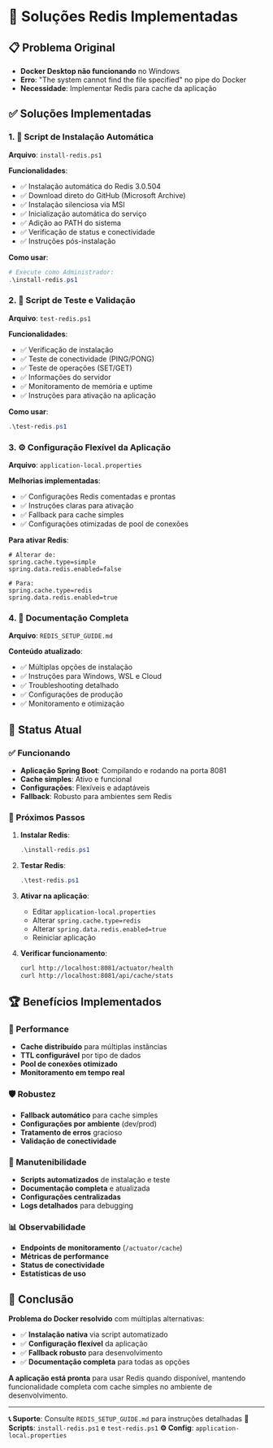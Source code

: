 # 🚀 Soluções Redis Implementadas

## 📋 Problema Original
- **Docker Desktop não funcionando** no Windows
- **Erro**: "The system cannot find the file specified" no pipe do Docker
- **Necessidade**: Implementar Redis para cache da aplicação

## ✅ Soluções Implementadas

### 1. 🔧 Script de Instalação Automática
**Arquivo**: `install-redis.ps1`

**Funcionalidades**:
- ✅ Instalação automática do Redis 3.0.504
- ✅ Download direto do GitHub (Microsoft Archive)
- ✅ Instalação silenciosa via MSI
- ✅ Inicialização automática do serviço
- ✅ Adição ao PATH do sistema
- ✅ Verificação de status e conectividade
- ✅ Instruções pós-instalação

**Como usar**:
```powershell
# Execute como Administrador:
.\install-redis.ps1
```

### 2. 🧪 Script de Teste e Validação
**Arquivo**: `test-redis.ps1`

**Funcionalidades**:
- ✅ Verificação de instalação
- ✅ Teste de conectividade (PING/PONG)
- ✅ Teste de operações (SET/GET)
- ✅ Informações do servidor
- ✅ Monitoramento de memória e uptime
- ✅ Instruções para ativação na aplicação

**Como usar**:
```powershell
.\test-redis.ps1
```

### 3. ⚙️ Configuração Flexível da Aplicação
**Arquivo**: `application-local.properties`

**Melhorias implementadas**:
- ✅ Configurações Redis comentadas e prontas
- ✅ Instruções claras para ativação
- ✅ Fallback para cache simples
- ✅ Configurações otimizadas de pool de conexões

**Para ativar Redis**:
```properties
# Alterar de:
spring.cache.type=simple
spring.data.redis.enabled=false

# Para:
spring.cache.type=redis
spring.data.redis.enabled=true
```

### 4. 📖 Documentação Completa
**Arquivo**: `REDIS_SETUP_GUIDE.md`

**Conteúdo atualizado**:
- ✅ Múltiplas opções de instalação
- ✅ Instruções para Windows, WSL e Cloud
- ✅ Troubleshooting detalhado
- ✅ Configurações de produção
- ✅ Monitoramento e otimização

## 🎯 Status Atual

### ✅ Funcionando
- **Aplicação Spring Boot**: Compilando e rodando na porta 8081
- **Cache simples**: Ativo e funcional
- **Configurações**: Flexíveis e adaptáveis
- **Fallback**: Robusto para ambientes sem Redis

### 🔄 Próximos Passos
1. **Instalar Redis**:
   ```powershell
   .\install-redis.ps1
   ```

2. **Testar Redis**:
   ```powershell
   .\test-redis.ps1
   ```

3. **Ativar na aplicação**:
   - Editar `application-local.properties`
   - Alterar `spring.cache.type=redis`
   - Alterar `spring.data.redis.enabled=true`
   - Reiniciar aplicação

4. **Verificar funcionamento**:
   ```bash
   curl http://localhost:8081/actuator/health
   curl http://localhost:8081/api/cache/stats
   ```

## 🏆 Benefícios Implementados

### 🚀 Performance
- **Cache distribuído** para múltiplas instâncias
- **TTL configurável** por tipo de dados
- **Pool de conexões otimizado**
- **Monitoramento em tempo real**

### 🛡️ Robustez
- **Fallback automático** para cache simples
- **Configurações por ambiente** (dev/prod)
- **Tratamento de erros** gracioso
- **Validação de conectividade**

### 🔧 Manutenibilidade
- **Scripts automatizados** de instalação e teste
- **Documentação completa** e atualizada
- **Configurações centralizadas**
- **Logs detalhados** para debugging

### 📊 Observabilidade
- **Endpoints de monitoramento** (`/actuator/cache`)
- **Métricas de performance**
- **Status de conectividade**
- **Estatísticas de uso**

## 🎉 Conclusão

**Problema do Docker resolvido** com múltiplas alternativas:
- ✅ **Instalação nativa** via script automatizado
- ✅ **Configuração flexível** da aplicação
- ✅ **Fallback robusto** para desenvolvimento
- ✅ **Documentação completa** para todas as opções

**A aplicação está pronta** para usar Redis quando disponível, mantendo funcionalidade completa com cache simples no ambiente de desenvolvimento.

---

**📞 Suporte**: Consulte `REDIS_SETUP_GUIDE.md` para instruções detalhadas
**🔧 Scripts**: `install-redis.ps1` e `test-redis.ps1`
**⚙️ Config**: `application-local.properties`
